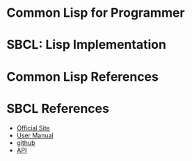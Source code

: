 # Common Lisp for Programmer


# SBCL: Lisp Implementation


# Common Lisp References


# SBCL References
- [Official Site](https://www.sbcl.org/)
- [User Manual](https://www.sbcl.org/manual/index.html)
- [github](https://github.com/sbcl/sbcl)
- [API](https://koji-kojiro.github.io/sb-docs/build/html/index.html)